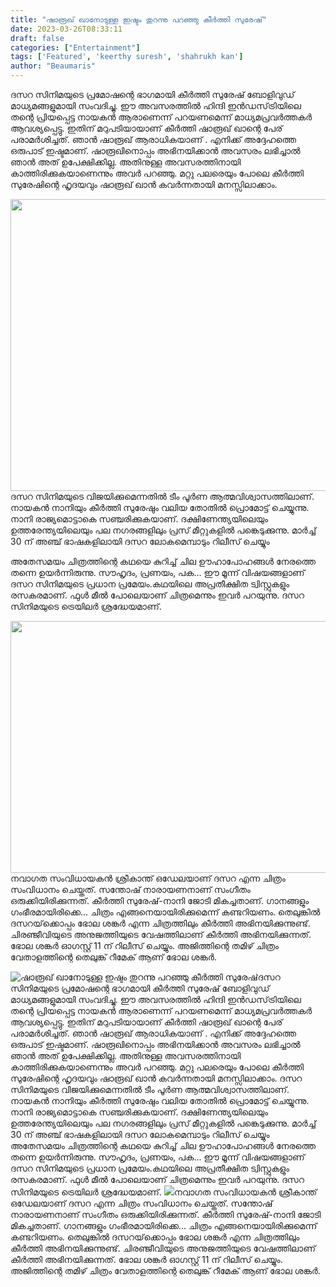 ```yaml
---
title: "ഷാരൂഖ് ഖാനോടുള്ള ഇഷ്ടം തുറന്നു പറഞ്ഞു കീർത്തി സുരേഷ്"
date: 2023-03-26T08:33:11
draft: false
categories: ["Entertainment"]
tags: ['Featured', 'keerthy suresh', 'shahrukh kan']
author: "Beaumaris"
---
```


ദസറ സിനിമയുടെ പ്രമോഷന്റെ ഭാഗമായി കീർത്തി സുരേഷ് ബോളിവുഡ് മാധ്യമങ്ങളുമായി സംവദിച്ചു. ഈ അവസരത്തിൽ ഹിന്ദി ഇൻഡസ്‌ട്രിയിലെ തന്റെ പ്രിയപ്പെട്ട നായകൻ ആരാണെന്ന് പറയണമെന്ന് മാധ്യമപ്രവർത്തകർ ആവശ്യപ്പെട്ടു. ഇതിന് മറുപടിയായാണ് കീർത്തി ഷാരൂഖ് ഖാന്റെ പേര് പരാമർശിച്ചത്. ഞാൻ ഷാരൂഖ് ആരാധികയാണ് . എനിക്ക് അദ്ദേഹത്തെ ഒരുപാട് ഇഷ്ടമാണ്. ഷാരൂഖിനൊപ്പം അഭിനയിക്കാൻ അവസരം ലഭിച്ചാൽ ഞാൻ അത് ഉപേക്ഷിക്കില്ല. അതിനുള്ള അവസരത്തിനായി കാത്തിരിക്കുകയാണെന്നും അവർ പറഞ്ഞു. മറ്റു പലരെയും പോലെ കീർത്തി സുരേഷിന്റെ ഹൃദയവും ഷാരൂഖ് ഖാൻ കവർന്നതായി മനസ്സിലാക്കാം.

<img class=" wp-image-389068 aligncenter" src="https://cdn.boolokam.com/articles/2023/03/fwwe-2.jpg" alt="" width="562" height="467" />ദസറ സിനിമയുടെ വിജയിക്കുമെന്നതിൽ ടീം പൂർണ ആത്മവിശ്വാസത്തിലാണ്. നായകൻ നാനിയും കീർത്തി സുരേഷും വലിയ തോതിൽ പ്രൊമോട്ട് ചെയ്യുന്നു. നാനി രാജ്യമൊട്ടാകെ സഞ്ചരിക്കുകയാണ്. ദക്ഷിണേന്ത്യയിലെയും ഉത്തരേന്ത്യയിലെയും പല നഗരങ്ങളിലും പ്രസ് മീറ്റുകളിൽ പങ്കെടുക്കുന്നു. മാർച്ച് 30 ന് അഞ്ച് ഭാഷകളിലായി ദസറ ലോകമെമ്പാടും റിലീസ് ചെയ്യും

അതേസമയം ചിത്രത്തിന്റെ കഥയെ കുറിച്ച് ചില ഊഹാപോഹങ്ങൾ നേരത്തെ തന്നെ ഉയർന്നിരുന്നു. സൗഹൃദം, പ്രണയം, പക... ഈ മൂന്ന് വിഷയങ്ങളാണ് ദസറ സിനിമയുടെ പ്രധാന പ്രമേയം.കഥയിലെ അപ്രതീക്ഷിത ട്വിസ്റ്റുകളും രസകരമാണ്. ഫുൾ മീൽ പോലെയാണ് ചിത്രമെന്നും ഇവർ പറയുന്നു. ദസറ സിനിമയുടെ ട്രെയിലർ ശ്രദ്ധേയമാണ്.

<img class=" wp-image-389069 aligncenter" src="https://cdn.boolokam.com/articles/2023/03/ewf.jpeg" alt="" width="718" height="403" />നവാഗത സംവിധായകൻ ശ്രീകാന്ത് ഒഡേലയാണ് ദസറ എന്ന ചിത്രം സംവിധാനം ചെയ്തത്. സന്തോഷ് നാരായണനാണ് സംഗീതം ഒരുക്കിയിരിക്കുന്നത്. കീർത്തി സുരേഷ്-നാനി ജോടി മികച്ചതാണ്. ഗാനങ്ങളും ഗംഭീരമായിരിക്കെ... ചിത്രം എങ്ങനെയായിരിക്കുമെന്ന് കണ്ടറിയണം. തെലുങ്കിൽ ദസറയ്‌ക്കൊപ്പം ഭോല ശങ്കർ എന്ന ചിത്രത്തിലും കീർത്തി അഭിനയിക്കുന്നുണ്ട്. ചിരഞ്ജീവിയുടെ അനുജത്തിയുടെ വേഷത്തിലാണ് കീർത്തി അഭിനയിക്കുന്നത്. ഭോല ശങ്കർ ഓഗസ്റ്റ് 11 ന് റിലീസ് ചെയ്യും. അജിത്തിന്റെ തമിഴ് ചിത്രം വേതാളത്തിന്റെ തെലുങ്ക് റീമേക് ആണ് ഭോല ശങ്കർ.


![ഷാരൂഖ് ഖാനോടുള്ള ഇഷ്ടം തുറന്നു പറഞ്ഞു കീർത്തി സുരേഷ്](https://cdn.boolokam.com/articles/2023/03/fwwe-2.jpg)ദസറ സിനിമയുടെ പ്രമോഷന്റെ ഭാഗമായി കീർത്തി സുരേഷ് ബോളിവുഡ് മാധ്യമങ്ങളുമായി സംവദിച്ചു. ഈ അവസരത്തിൽ ഹിന്ദി ഇൻഡസ്‌ട്രിയിലെ തന്റെ പ്രിയപ്പെട്ട നായകൻ ആരാണെന്ന് പറയണമെന്ന് മാധ്യമപ്രവർത്തകർ ആവശ്യപ്പെട്ടു. ഇതിന് മറുപടിയായാണ് കീർത്തി ഷാരൂഖ് ഖാന്റെ പേര് പരാമർശിച്ചത്. ഞാൻ ഷാരൂഖ് ആരാധികയാണ് . എനിക്ക് അദ്ദേഹത്തെ ഒരുപാട് ഇഷ്ടമാണ്. ഷാരൂഖിനൊപ്പം അഭിനയിക്കാൻ അവസരം ലഭിച്ചാൽ ഞാൻ അത് ഉപേക്ഷിക്കില്ല. അതിനുള്ള അവസരത്തിനായി കാത്തിരിക്കുകയാണെന്നും അവർ പറഞ്ഞു. മറ്റു പലരെയും പോലെ കീർത്തി സുരേഷിന്റെ ഹൃദയവും ഷാരൂഖ് ഖാൻ കവർന്നതായി മനസ്സിലാക്കാം. ദസറ സിനിമയുടെ വിജയിക്കുമെന്നതിൽ ടീം പൂർണ ആത്മവിശ്വാസത്തിലാണ്. നായകൻ നാനിയും കീർത്തി സുരേഷും വലിയ തോതിൽ പ്രൊമോട്ട് ചെയ്യുന്നു. നാനി രാജ്യമൊട്ടാകെ സഞ്ചരിക്കുകയാണ്. ദക്ഷിണേന്ത്യയിലെയും ഉത്തരേന്ത്യയിലെയും പല നഗരങ്ങളിലും പ്രസ് മീറ്റുകളിൽ പങ്കെടുക്കുന്നു. മാർച്ച് 30 ന് അഞ്ച് ഭാഷകളിലായി ദസറ ലോകമെമ്പാടും റിലീസ് ചെയ്യും അതേസമയം ചിത്രത്തിന്റെ കഥയെ കുറിച്ച് ചില ഊഹാപോഹങ്ങൾ നേരത്തെ തന്നെ ഉയർന്നിരുന്നു. സൗഹൃദം, പ്രണയം, പക... ഈ മൂന്ന് വിഷയങ്ങളാണ് ദസറ സിനിമയുടെ പ്രധാന പ്രമേയം.കഥയിലെ അപ്രതീക്ഷിത ട്വിസ്റ്റുകളും രസകരമാണ്. ഫുൾ മീൽ പോലെയാണ് ചിത്രമെന്നും ഇവർ പറയുന്നു. ദസറ സിനിമയുടെ ട്രെയിലർ ശ്രദ്ധേയമാണ്. ![](https://cdn.boolokam.com/articles/2023/03/ewf.jpeg)നവാഗത സംവിധായകൻ ശ്രീകാന്ത് ഒഡേലയാണ് ദസറ എന്ന ചിത്രം സംവിധാനം ചെയ്തത്. സന്തോഷ് നാരായണനാണ് സംഗീതം ഒരുക്കിയിരിക്കുന്നത്. കീർത്തി സുരേഷ്-നാനി ജോടി മികച്ചതാണ്. ഗാനങ്ങളും ഗംഭീരമായിരിക്കെ... ചിത്രം എങ്ങനെയായിരിക്കുമെന്ന് കണ്ടറിയണം. തെലുങ്കിൽ ദസറയ്‌ക്കൊപ്പം ഭോല ശങ്കർ എന്ന ചിത്രത്തിലും കീർത്തി അഭിനയിക്കുന്നുണ്ട്. ചിരഞ്ജീവിയുടെ അനുജത്തിയുടെ വേഷത്തിലാണ് കീർത്തി അഭിനയിക്കുന്നത്. ഭോല ശങ്കർ ഓഗസ്റ്റ് 11 ന് റിലീസ് ചെയ്യും. അജിത്തിന്റെ തമിഴ് ചിത്രം വേതാളത്തിന്റെ തെലുങ്ക് റീമേക് ആണ് ഭോല ശങ്കർ.
